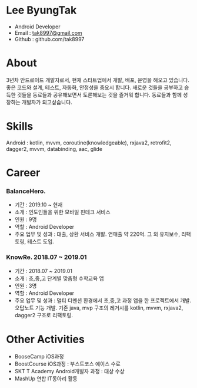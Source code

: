 # Lee ByungTak
 
- Android Developer
- Email : tak8997@gmail.com
- Github : github.com/tak8997


# About

3년차 안드로이드 개발자로서, 현재 스타트업에서 개발, 배포, 운영을 해오고 있습니다. 좋은 코드와 설계, 테스트, 자동화, 안정성을 중요시 합니다. 새로운 것들을 공부하고 습득한 것들을 동료들과 공유해보면서 토론해보는 것을 즐거워 합니다. 
동료들과 함께 성장하는 개발자가 되고싶습니다.


# Skills

Android : kotlin, mvvm, coroutine(knowledgeable), rxjava2, retrofit2, dagger2, mvvm, databinding, aac, glide


# Career

### BalanceHero. 

- 기간 : 2019.10 ~ 현재
- 소개 : 인도인들을 위한 모바일 핀테크 서비스
- 인원 : 9명
- 역할 : Android Developer 
- 주요 업무 및 성과 : 대출, 상환 서비스 개발. 연매출 약 220억. 그 외 유지보수, 리팩토링, 테스트 도입.


### KnowRe. 2018.07 ~ 2019.01

- 기간 : 2018.07 ~ 2019.01
- 소개 : 초,중,고 단계별 맞춤형 수학교육 앱
- 인원 : 3명
- 역할 : Android Developer
- 주요 업무 및 성과 : 멀티 디멘션 환경에서 초,중,고 과정 앱을 한 프로젝트에서 개발. 오답노트 기능 개발. 기존 java, mvp 구조의 레거시를 kotlin, mvvm, rxjava2, dagger2 구조로 리팩토링.


# Other Activities

- BooseCamp iOS과정
- BoostCourse iOS과정 : 부스트코스 에이스 수료
- SKT T Academy Android개발자 과정 : 대상 수상
- MashUp 연합 IT동아리 활동
